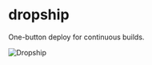 dropship
========

One-button deploy for continuous builds.

![Dropship](http://aldaviva.com/portfolio/artwork/dropship.png)
